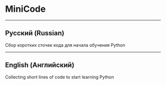 # MiniCode
-----------------------------------------------------------------------------------------------------------------------------------------------------------
Русский (Russian)
-----------------------------------------------------------------------------------------------------------------------------------------------------------
Сбор коротких сточек кода для начала обучения Python

-----------------------------------------------------------------------------------------------------------------------------------------------------------
English (Английский)
-----------------------------------------------------------------------------------------------------------------------------------------------------------
Collecting short lines of code to start learning Python

